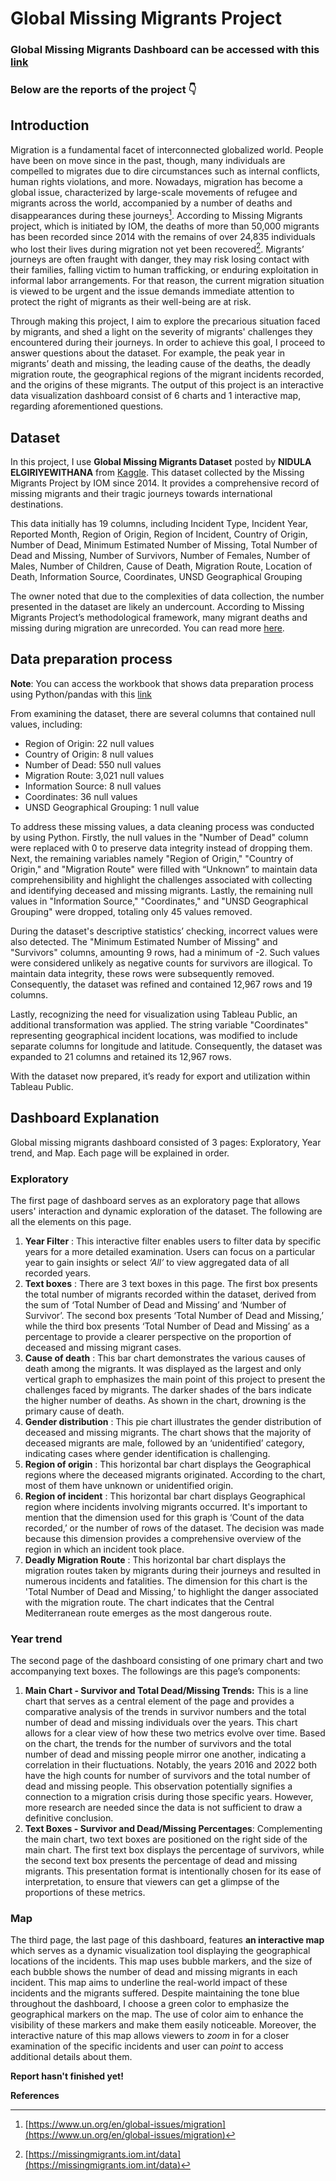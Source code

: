 # Global Missing Migrants Project

### Global Missing Migrants Dashboard can be accessed with this [link](https://public.tableau.com/views/Draft_dashboard/Exploratory?:language=en-US&:display_count=n&:origin=viz_share_link) 

### Below are the reports of the project :point_down:

## Introduction

Migration is a fundamental facet of interconnected globalized world. People have been on move since in the past, though, many individuals are compelled to migrates due to dire circumstances such as internal conflicts, human rights violations, and more. Nowadays, migration has become a global issue, characterized by large-scale movements of refugee and migrants across the world, accompanied by a number of deaths and disappearances during these journeys[^1]. According to Missing Migrants project, which is initiated by IOM, the deaths of more than 50,000 migrants has been recorded since 2014 with the remains of over 24,835 individuals who lost their lives during migration not yet been recovered[^2]. Migrants’ journeys are often fraught with danger, they may risk losing contact with their families, falling victim to human trafficking, or enduring exploitation in informal labor arrangements. For that reason, the current migration situation is viewed to be urgent and the issue demands immediate attention to protect the right of migrants as their well-being are at risk.
 
Through making this project, I aim to explore the precarious situation faced by migrants, and shed a light on the severity of migrants' challenges they encountered during their journeys. In order to achieve this goal, I proceed to answer questions about the dataset. For example, the peak year in migrants’ death and missing, the leading cause of the deaths, the deadly migration route, the geographical regions of the migrant incidents recorded, and the origins of these migrants. The output of this project is an interactive data visualization dashboard consist of 6 charts and 1 interactive map, regarding aforementioned questions.

## Dataset
In this project, I use **Global Missing Migrants Dataset** posted by **NIDULA ELGIRIYEWITHANA** from [Kaggle](https://www.kaggle.com/datasets/nelgiriyewithana/global-missing-migrants-dataset). This dataset collected by the Missing Migrants Project by IOM since 2014. It provides a comprehensive record of missing migrants and their tragic journeys towards international destinations.

This data initially has 19 columns, including Incident Type, Incident Year, Reported Month, Region of Origin, Region of Incident, Country of Origin, Number of Dead, Minimum Estimated Number of Missing, Total Number of Dead and Missing, Number of Survivors, Number of Females, Number of Males, Number of Children, Cause of Death, Migration Route, Location of Death, Information Source, Coordinates, UNSD Geographical Grouping

The owner noted that due to the complexities of data collection, the number presented in the dataset are likely an undercount. According to Missing Migrants Project’s methodological framework, many migrant deaths and missing during migration are unrecorded. You can read more [here](https://missingmigrants.iom.int/methodology).

## Data preparation process

**Note**: You can access the workbook that shows data preparation process using Python/pandas with this [link]()

From examining the dataset, there are several columns that contained null values, including:

- Region of Origin: 22 null values
- Country of Origin: 8 null values
- Number of Dead: 550 null values
- Migration Route: 3,021 null values
- Information Source: 8 null values
- Coordinates: 36 null values
- UNSD Geographical Grouping: 1 null value

To address these missing values, a data cleaning process was conducted by using Python. Firstly, the null values in the "Number of Dead" column were replaced with 0 to preserve data integrity instead of dropping them. Next, the remaining variables namely "Region of Origin," "Country of Origin," and "Migration Route" were filled with “Unknown” to maintain data comprehensibility and highlight the challenges associated with collecting and identifying deceased and missing migrants. Lastly, the remaining null values in "Information Source," "Coordinates," and "UNSD Geographical Grouping" were dropped, totaling only 45 values removed.

During the dataset's descriptive statistics’ checking, incorrect values were also detected. The "Minimum Estimated Number of Missing" and "Survivors" columns, amounting 9 rows, had a minimum of -2. Such values were considered unlikely as negative counts for survivors are illogical. To maintain data integrity, these rows were subsequently removed. Consequently, the dataset was refined and contained 12,967 rows and 19 columns.

Lastly, recognizing the need for visualization using Tableau Public, an additional transformation was applied. The string variable "Coordinates" representing geographical incident locations, was modified to include separate columns for longitude and latitude. Consequently, the dataset was expanded to 21 columns and retained its 12,967 rows.

With the dataset now prepared, it’s ready for export and utilization within Tableau Public.

## Dashboard Explanation

Global missing migrants dashboard consisted of 3 pages: Exploratory, Year trend, and Map. Each page will be explained in order.

### Exploratory

The first page of dashboard serves as an exploratory page that allows users' interaction and dynamic exploration of the dataset. The following are all the elements on this page.

1. **Year Filter** : This interactive filter enables users to filter data by specific years for a more detailed examination. Users can focus on a particular year to gain insights or select *‘All’* to view aggregated data of all recorded years.
2. **Text boxes** : There are 3 text boxes in this page. The first box presents the total number of migrants recorded within the dataset, derived from the sum of ‘Total Number of Dead and Missing’ and ‘Number of Survivor’. The second box presents ‘Total Number of Dead and Missing,’ while the third box presents ‘Total Number of Dead and Missing’ as a percentage to provide a clearer perspective on the proportion of deceased and missing migrant cases. 
3. **Cause of death** : This bar chart demonstrates the various causes of death among the migrants. It was displayed as the largest and only vertical graph to emphasizes the main point of this project to present the challenges faced by migrants. The darker shades of the bars indicate the higher number of deaths. As shown in the chart, drowning is the primary cause of death. 
4. **Gender distribution** : This pie chart illustrates the gender distribution of deceased and missing migrants. The chart shows that the majority of deceased migrants are male, followed by an ‘unidentified’ category, indicating cases where gender identification is challenging.
5. **Region of origin** : This horizontal bar chart displays the Geographical regions where the deceased migrants originated. According to the chart, most of them have unknown or unidentified origin. 
6. **Region of incident** : This horizontal bar chart displays Geographical region where incidents involving migrants occurred. It's important to mention that the dimension used for this graph is ‘Count of the data recorded,’ or the number of rows of the dataset. The decision was made because this dimension provides a comprehensive overview of the region in which an incident took place.
7. **Deadly Migration Route** : This horizontal bar chart displays the migration routes taken by migrants during their journeys and resulted in numerous incidents and fatalities. The dimension for this chart is the 'Total Number of Dead and Missing,’ to highlight the danger associated with the migration route. The chart indicates that the Central Mediterranean route emerges as the most dangerous route.

### Year trend

The second page of the dashboard consisting of one primary chart and two accompanying text boxes. The followings are this page’s components:

1. **Main Chart - Survivor and Total Dead/Missing Trends:** This is a line chart that serves as a central element of the page and provides a comparative analysis of the trends in survivor numbers and the total number of dead and missing individuals over the years. This chart allows for a clear view of how these two metrics evolve over time. Based on the chart, the trends for the number of survivors and the total number of dead and missing people mirror one another, indicating a correlation in their fluctuations. Notably, the years 2016 and 2022 both have the high counts for number of survivors and the total number of dead and missing people. This observation potentially signifies a connection to a migration crisis during those specific years. However, more research are needed since the data is not sufficient to draw a definitive conclusion.
2. **Text Boxes - Survivor and Dead/Missing Percentages**: Complementing the main chart, two text boxes are positioned on the right side of the main chart. The first text box displays the percentage of survivors, while the second text box presents the percentage of dead and missing migrants. This presentation format is intentionally chosen for its ease of interpretation, to ensure that viewers can get a glimpse of the proportions of these metrics.

### Map

The third page, the last page of this dashboard, features **an interactive map** which serves as a dynamic visualization tool displaying the geographical locations of the incidents. This map uses bubble markers, and the size of each bubble shows the number of dead and missing migrants in each incident. This map aims to underline the real-world impact of these incidents and the migrants suffered. Despite maintaining the tone blue throughout the dashboard, I choose a green color to emphasize the geographical markers on the map. The use of color aim to enhance the visibility of these markers and make them easily noticeable. Moreover, the interactive nature of this map allows viewers to *zoom* in for a closer examination of the specific incidents and user can *point* to access additional details about them.

**Report hasn't finished yet!**

**References**
[^1]: [https://www.un.org/en/global-issues/migration](https://www.un.org/en/global-issues/migration)
[^2]: [https://missingmigrants.iom.int/data](https://missingmigrants.iom.int/data)
